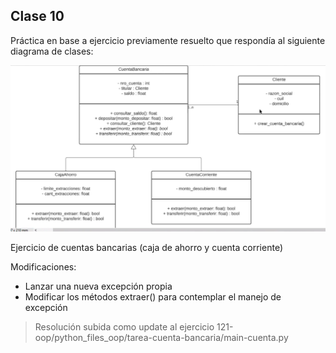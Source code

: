 ## Clase 10

Práctica en base a ejercicio previamente resuelto que respondía al siguiente diagrama de clases:

![](./121-assets/ppt-82-oop.png)

Ejercicio de cuentas bancarias (caja de ahorro y cuenta corriente)

Modificaciones:

- Lanzar una nueva excepción propia
- Modificar los métodos extraer() para contemplar el manejo de excepción

> Resolución subida como update al ejercicio 121-oop/python_files_oop/tarea-cuenta-bancaria/main-cuenta.py
